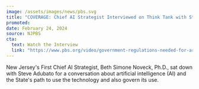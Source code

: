 ```yaml
---
image: /assets/images/news/pbs.svg
title: "COVERAGE: Chief AI Strategist Interviewed on Think Tank with Steve Adubato"
promoted: 
date: February 24, 2024
source: NJPBS
cta:
  text: Watch the Interview
  link: "https://www.pbs.org/video/government-regulations-needed-for-artificial-intelligence-ks/"
---
```


New Jersey's First Chief AI Strategist, Beth Simone Noveck, Ph.D., sat down with Steve Adubato for a conversation about artificial intelligence (AI) and the State's path to use the technology and also govern its use.